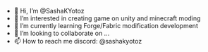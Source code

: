 - 👋 Hi, I’m @SashaKYotoz
- 👀 I’m interested in creating game on unity and minecraft moding
- 🌱 I’m currently learning Forge/Fabric modification development
- 💞️ I’m looking to collaborate on ...
- 📫 How to reach me discord: @sashakyotoz

<!---
SashaKYotoz/SashaKYotoz is a ✨ special ✨ repository because its `README.md` (this file) appears on your GitHub profile.
You can click the Preview link to take a look at your changes.
--->

